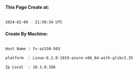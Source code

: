 
   
#### This Page Create at:

```bash

2024-02-09 - 21:50:34 UTC

```

#### Create By Machine:

```bash

Host Name : fv-az530-503

platform  : Linux-6.2.0-1019-azure-x86_64-with-glibc2.35

Ip Local  : 10.1.0.166

```

